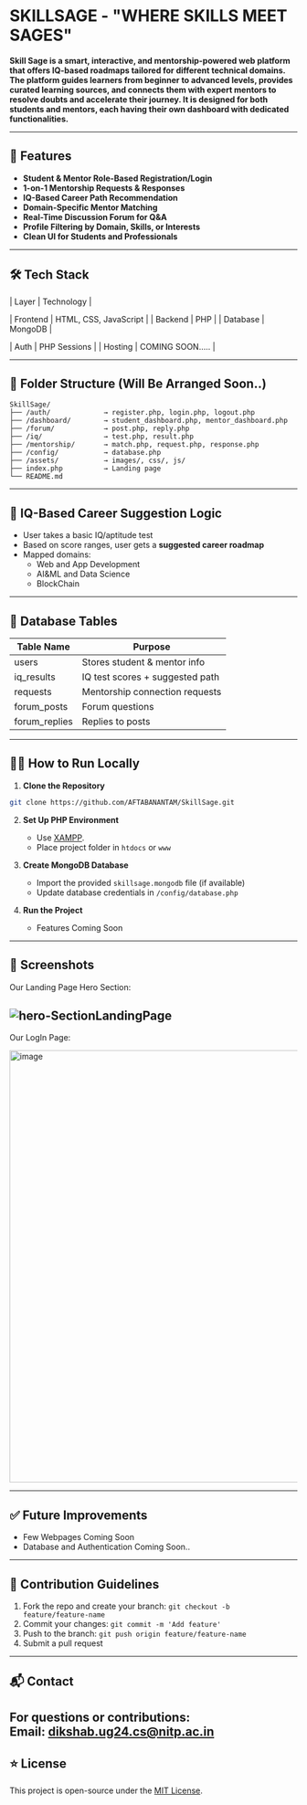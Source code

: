 # SKILLSAGE - "WHERE SKILLS MEET SAGES"

**Skill Sage is a smart, interactive, and mentorship-powered web platform that offers IQ-based roadmaps tailored for different technical domains. The platform guides learners from beginner to advanced levels, provides curated learning sources, and connects them with expert mentors to resolve doubts and accelerate their journey. It is designed for both students and mentors, each having their own dashboard with dedicated functionalities.**

---

## 🚀 Features

- **Student & Mentor Role-Based Registration/Login**
- **1-on-1 Mentorship Requests & Responses**
- **IQ-Based Career Path Recommendation**
- **Domain-Specific Mentor Matching**
- **Real-Time Discussion Forum for Q&A**
- **Profile Filtering by Domain, Skills, or Interests**
- **Clean UI for Students and Professionals**

---

## 🛠️ Tech Stack

| Layer       | Technology                    |

| Frontend    | HTML, CSS, JavaScript         |
| Backend     | PHP                           |
| Database    | MongoDB                       |

| Auth        | PHP Sessions                  |
| Hosting     | COMING SOON.....              |

---

## 📁 Folder Structure (Will Be Arranged Soon..)

```
SkillSage/
├── /auth/             → register.php, login.php, logout.php
├── /dashboard/        → student_dashboard.php, mentor_dashboard.php
├── /forum/            → post.php, reply.php
├── /iq/               → test.php, result.php
├── /mentorship/       → match.php, request.php, response.php
├── /config/           → database.php
├── /assets/           → images/, css/, js/
├── index.php          → Landing page
└── README.md
```

---

## 🧠 IQ-Based Career Suggestion Logic

- User takes a basic IQ/aptitude test
- Based on score ranges, user gets a **suggested career roadmap**
- Mapped domains:
  - Web and App Development 
  - AI&ML and Data Science
  - BlockChain

---

## 🧪 Database Tables

| Table Name       | Purpose                         |
|------------------|---------------------------------|
| users            | Stores student & mentor info    |
| iq_results       | IQ test scores + suggested path |
| requests         | Mentorship connection requests  |
| forum_posts      | Forum questions                 |
| forum_replies    | Replies to posts                |

---

## 🧑‍💻 How to Run Locally

1. **Clone the Repository**

```bash
git clone https://github.com/AFTABANANTAM/SkillSage.git
```

2. **Set Up PHP Environment**
   - Use [XAMPP](https://www.apachefriends.org/index.html).
   - Place project folder in `htdocs` or `www`

3. **Create MongoDB Database**
   - Import the provided `skillsage.mongodb` file (if available)
   - Update database credentials in `/config/database.php`

4. **Run the Project**
   - Features Coming Soon

---

## 📸 Screenshots

Our Landing Page Hero Section:

![hero-SectionLandingPage](https://github.com/user-attachments/assets/791ad444-8a3a-4f68-bbef-86d24461cd8b)
- 
Our LogIn Page:

<img width="757" alt="image" src="https://github.com/user-attachments/assets/ade6c0ae-f24c-4ee1-a27a-4270944b2547" />

---

## ✅ Future Improvements

- Few Webpages Coming Soon
- Database and Authentication Coming Soon..

---

## 🤝 Contribution Guidelines

1. Fork the repo and create your branch: `git checkout -b feature/feature-name`
2. Commit your changes: `git commit -m 'Add feature'`
3. Push to the branch: `git push origin feature/feature-name`
4. Submit a pull request

---

## 📬 Contact

For questions or contributions:  
Email:  dikshab.ug24.cs@nitp.ac.in
---

## ⭐ License

This project is open-source under the [MIT License](LICENSE).

